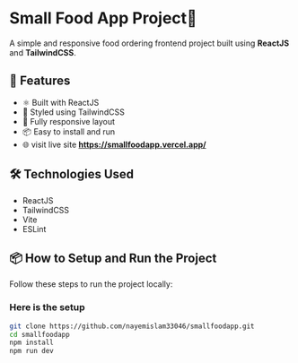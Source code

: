 # Small Food App Project🍱

A simple and responsive food ordering frontend project built using **ReactJS** and **TailwindCSS**.

## 🚀 Features

- ⚛️ Built with ReactJS
- 💨 Styled using TailwindCSS
- 📱 Fully responsive layout
- 📦 Easy to install and run
- 🌐 visit live site **https://smallfoodapp.vercel.app/**
  
## 🛠️ Technologies Used

- ReactJS
- TailwindCSS
- Vite
- ESLint

## 📦 How to Setup and Run the Project

Follow these steps to run the project locally:

### Here is the setup 

```bash
git clone https://github.com/nayemislam33046/smallfoodapp.git
cd smallfoodapp
npm install
npm run dev 
